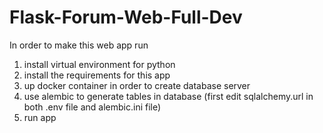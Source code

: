 # Flask-Forum-Web-Full-Dev
In order to make this web app run
1. install virtual environment for python
2. install the requirements for this app 
3. up docker container in order to create database server 
4. use alembic to generate tables in database (first edit sqlalchemy.url in both .env file and alembic.ini file)
5. run app 

